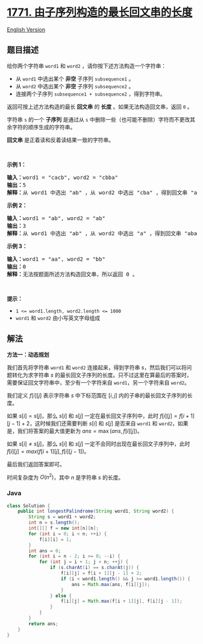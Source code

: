 # [1771. 由子序列构造的最长回文串的长度](https://leetcode.cn/problems/maximize-palindrome-length-from-subsequences)

[English Version](/solution/1700-1799/1771.Maximize%20Palindrome%20Length%20From%20Subsequences/README_EN.md)

## 题目描述

<p>给你两个字符串 <code>word1</code> 和 <code>word2</code> ，请你按下述方法构造一个字符串：</p>

<ul>
	<li>从 <code>word1</code> 中选出某个 <strong>非空</strong> 子序列 <code>subsequence1</code> 。</li>
	<li>从 <code>word2</code> 中选出某个 <strong>非空</strong> 子序列 <code>subsequence2</code> 。</li>
	<li>连接两个子序列 <code>subsequence1 + subsequence2</code> ，得到字符串。</li>
</ul>

<p>返回可按上述方法构造的最长 <strong>回文串</strong> 的 <strong>长度</strong> 。如果无法构造回文串，返回 <code>0</code> 。</p>

<p>字符串 <code>s</code> 的一个 <strong>子序列</strong> 是通过从 <code>s</code> 中删除一些（也可能不删除）字符而不更改其余字符的顺序生成的字符串。</p>

<p><strong>回文串</strong> 是正着读和反着读结果一致的字符串。</p>

<p> </p>

<p><strong>示例 1：</strong></p>

<pre><strong>输入：</strong>word1 = "cacb", word2 = "cbba"
<strong>输出：</strong>5
<strong>解释：</strong>从 word1 中选出 "ab" ，从 word2 中选出 "cba" ，得到回文串 "abcba" 。</pre>

<p><strong>示例 2：</strong></p>

<pre><strong>输入：</strong>word1 = "ab", word2 = "ab"
<strong>输出：</strong>3
<strong>解释：</strong>从 word1 中选出 "ab" ，从 word2 中选出 "a" ，得到回文串 "aba" 。</pre>

<p><strong>示例 3：</strong></p>

<pre><strong>输入：</strong>word1 = "aa", word2 = "bb"
<strong>输出：</strong>0
<strong>解释：</strong>无法按题面所述方法构造回文串，所以返回 0 。</pre>

<p> </p>

<p><strong>提示：</strong></p>

<ul>
	<li><code>1 &lt;= word1.length, word2.length &lt;= 1000</code></li>
	<li><code>word1</code> 和 <code>word2</code> 由小写英文字母组成</li>
</ul>

## 解法

**方法一：动态规划**

我们首先将字符串 `word1` 和 `word2` 连接起来，得到字符串 $s$，然后我们可以将问题转化为求字符串 $s$ 的最长回文子序列的长度。只不过这里在算最后的答案时，需要保证回文字符串中，至少有一个字符来自 `word1`，另一个字符来自 `word2`。

我们定义 $f[i][j]$ 表示字符串 $s$ 中下标范围在 $[i, j]$ 内的子串的最长回文子序列的长度。

如果 $s[i] = s[j]$，那么 $s[i]$ 和 $s[j]$ 一定在最长回文子序列中，此时 $f[i][j] = f[i + 1][j - 1] + 2$，这时候我们还需要判断 $s[i]$ 和 $s[j]$ 是否来自 `word1` 和 `word2`，如果是，我们将答案的最大值更新为 $ans=\max(ans, f[i][j])$。

如果 $s[i] \neq s[j]$，那么 $s[i]$ 和 $s[j]$ 一定不会同时出现在最长回文子序列中，此时 $f[i][j] = max(f[i + 1][j], f[i][j - 1])$。

最后我们返回答案即可。

时间复杂度为 $O(n^2)$，其中 $n$ 是字符串 $s$ 的长度。

### **Java**

```java
class Solution {
    public int longestPalindrome(String word1, String word2) {
        String s = word1 + word2;
        int n = s.length();
        int[][] f = new int[n][n];
        for (int i = 0; i < n; ++i) {
            f[i][i] = 1;
        }
        int ans = 0;
        for (int i = n - 2; i >= 0; --i) {
            for (int j = i + 1; j < n; ++j) {
                if (s.charAt(i) == s.charAt(j)) {
                    f[i][j] = f[i + 1][j - 1] + 2;
                    if (i < word1.length() && j >= word1.length()) {
                        ans = Math.max(ans, f[i][j]);
                    }
                } else {
                    f[i][j] = Math.max(f[i + 1][j], f[i][j - 1]);
                }
            }
        }
        return ans;
    }
}
```
